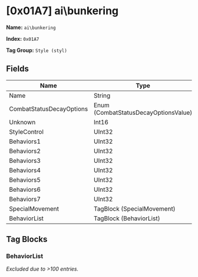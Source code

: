 # [0x01A7] ai\bunkering

**Name:** ```ai\bunkering```

**Index:** ```0x01A7```

**Tag Group:** ```Style (styl)```

## Fields

Name	| Type	| Value
---	|---	|---	|
Name	|String	|bunkering
CombatStatusDecayOptions	|Enum (CombatStatusDecayOptionsValue)	|null
Unknown	|Int16	|1
StyleControl	|UInt32	|1
Behaviors1	|UInt32	|1073348607
Behaviors2	|UInt32	|2413821887
Behaviors3	|UInt32	|4294967289
Behaviors4	|UInt32	|2147278847
Behaviors5	|UInt32	|4294967243
Behaviors6	|UInt32	|4294967295
Behaviors7	|UInt32	|131071
SpecialMovement	|TagBlock (SpecialMovement)	|0
BehaviorList	|TagBlock (BehaviorList)	|[209](#behaviorlist)


## Tag Blocks

### BehaviorList

*Excluded due to >100 entries.*